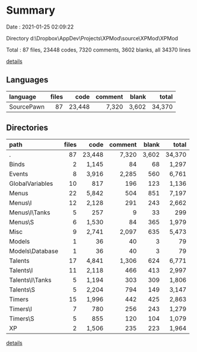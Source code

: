 # Summary

Date : 2021-01-25 02:09:22

Directory d:\Dropbox\AppDev\Projects\XPMod\source\XPMod\XPMod

Total : 87 files,  23448 codes, 7320 comments, 3602 blanks, all 34370 lines

[details](details.md)

## Languages
| language | files | code | comment | blank | total |
| :--- | ---: | ---: | ---: | ---: | ---: |
| SourcePawn | 87 | 23,448 | 7,320 | 3,602 | 34,370 |

## Directories
| path | files | code | comment | blank | total |
| :--- | ---: | ---: | ---: | ---: | ---: |
| . | 87 | 23,448 | 7,320 | 3,602 | 34,370 |
| Binds | 2 | 1,145 | 84 | 68 | 1,297 |
| Events | 8 | 3,916 | 2,285 | 560 | 6,761 |
| GlobalVariables | 10 | 817 | 196 | 123 | 1,136 |
| Menus | 22 | 5,842 | 504 | 851 | 7,197 |
| Menus\I | 12 | 2,128 | 291 | 243 | 2,662 |
| Menus\I\Tanks | 5 | 257 | 9 | 33 | 299 |
| Menus\S | 6 | 1,530 | 84 | 365 | 1,979 |
| Misc | 9 | 2,741 | 2,097 | 635 | 5,473 |
| Models | 1 | 36 | 40 | 3 | 79 |
| Models\Database | 1 | 36 | 40 | 3 | 79 |
| Talents | 17 | 4,841 | 1,306 | 624 | 6,771 |
| Talents\I | 11 | 2,118 | 466 | 413 | 2,997 |
| Talents\I\Tanks | 5 | 1,194 | 303 | 309 | 1,806 |
| Talents\S | 5 | 2,204 | 794 | 149 | 3,147 |
| Timers | 15 | 1,996 | 442 | 425 | 2,863 |
| Timers\I | 7 | 780 | 256 | 243 | 1,279 |
| Timers\S | 5 | 855 | 120 | 104 | 1,079 |
| XP | 2 | 1,506 | 235 | 223 | 1,964 |

[details](details.md)